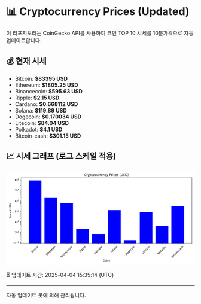 
# 📊 Cryptocurrency Prices (Updated)

이 리포지토리는 CoinGecko API를 사용하여 코인 TOP 10 시세를 10분가격으로 자동 업데이트합니다.

## 💰 현재 시세
- Bitcoin: **$83395 USD**
- Ethereum: **$1805.25 USD**
- Binancecoin: **$595.63 USD**
- Ripple: **$2.15 USD**
- Cardano: **$0.668112 USD**
- Solana: **$119.89 USD**
- Dogecoin: **$0.170034 USD**
- Litecoin: **$84.04 USD**
- Polkadot: **$4.1 USD**
- Bitcoin-cash: **$301.15 USD**

## 📈 시세 그래프 (로그 스케일 적용)
![Crypto Prices](crypto_prices.png)

⏳ 업데이트 시간: 2025-04-04 15:35:14 (UTC)

---
자동 업데이트 봇에 의해 관리됩니다.
